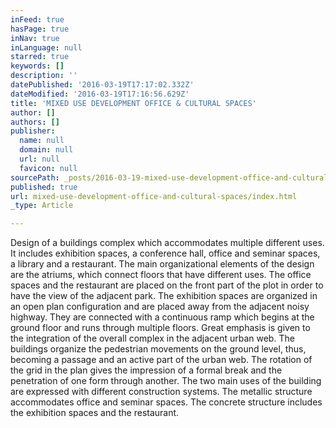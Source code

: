 ```yaml
---
inFeed: true
hasPage: true
inNav: true
inLanguage: null
starred: true
keywords: []
description: ''
datePublished: '2016-03-19T17:17:02.332Z'
dateModified: '2016-03-19T17:16:56.629Z'
title: 'MIXED USE DEVELOPMENT OFFICE & CULTURAL SPACES'
author: []
authors: []
publisher:
  name: null
  domain: null
  url: null
  favicon: null
sourcePath: _posts/2016-03-19-mixed-use-development-office-and-cultural-spaces.md
published: true
url: mixed-use-development-office-and-cultural-spaces/index.html
_type: Article

---
```

Design of a buildings complex which accommodates
multiple different uses. It includes exhibition spaces, a
conference hall, office and seminar spaces, a library and a
restaurant. The main organizational elements of the design
are the atriums, which connect floors that have different
uses. The office spaces and the restaurant are placed on the
front part of the plot in order to have the view of the adjacent
park. The exhibition spaces are organized in an open plan
configuration and are placed away from the adjacent noisy
highway. They are connected with a continuous ramp which
begins at the ground floor and runs through multiple floors.
Great emphasis is given to the integration of the overall
complex in the adjacent urban web. The buildings organize
the pedestrian movements on the ground level, thus,
becoming a passage and an active part of the urban web.
The rotation of the grid in the plan gives the impression of a
formal break and the penetration of one form through
another. The two main uses of the building are expressed
with different construction systems. The metallic structure
accommodates office and seminar spaces. The concrete
structure includes the exhibition spaces and the restaurant.